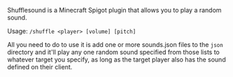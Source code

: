 Shufflesound is a Minecraft Spigot plugin that allows you to play a random sound.

Usage: `/shuffle <player> [volume] [pitch]`

All you need to do to use it is add one or more sounds.json files to the `json` directory and it'll play any one random sound specified from those lists to whatever target you specify, as long as the target player also has the sound defined on their client.